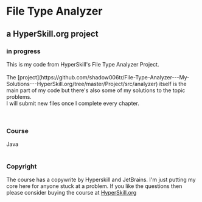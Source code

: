 <h1> File Type Analyzer </h1>
<h2> a HyperSkill.org project </h2>
<h3> in progress </h3>
<p>
This is my code from HyperSkill's File Type Analyzer Project.</br>
</br>
The [project](https://github.com/shadow006tr/File-Type-Analyzer---My-Solutions---HyperSkill.org/tree/master/Project/src/analyzer) itself is the main part of my code but there's also some of my solutions to the topic problems.</br>
I will submit new files once I complete every chapter.</br>
</p>
</br>
<h3> Course </h3>

Java</br>
</br>
<h3> Copyright </h3>

The course has a copywrite by Hyperskill and JetBrains. I'm just putting my core here for anyone stuck at a problem.
If you like the questions then please consider buying the course at [HyperSkill.org](https://hyperskill.org/)
